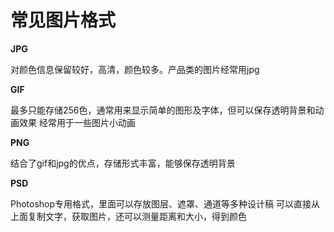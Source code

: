 # 常见图片格式


**JPG**

对颜色信息保留较好，高清，颜色较多。产品类的图片经常用jpg

**GIF**

最多只能存储256色，通常用来显示简单的图形及字体，但可以保存透明背景和动画效果
经常用于一些图片小动画

**PNG**

结合了gif和jpg的优点，存储形式丰富，能够保存透明背景

**PSD**

Photoshop专用格式，里面可以存放图层、遮罩、通道等多种设计稿
可以直接从上面复制文字，获取图片，还可以测量距离和大小，得到颜色
